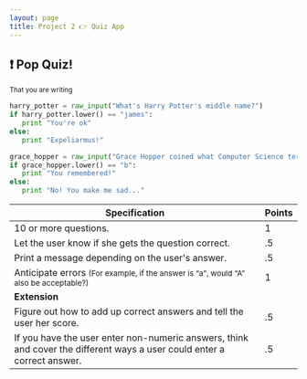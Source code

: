 ```yaml
---
layout: page
title: Project 2 👉 Quiz App
---
```


## ❗ Pop Quiz!
<small>That you are writing</small>

```python
harry_potter = raw_input("What's Harry Potter's middle name?")
if harry_potter.lower() == "james":
   print "You're ok"
else:
   print "Expeliarmus!"

grace_hopper = raw_input("Grace Hopper coined what Computer Science term? A) Byte, B) Bug, C) Iterate, D) Function")
if grace_hopper.lower() == "b":
   print "You remembered!"
else:
   print "No! You make me sad..."
```

|Specification   |  Points |
|---|---|
|   10 or more questions. | 1  |
|Let the user know if she gets the question correct.    | .5  |
| Print a message depending on the user's answer.  | .5  |
|Anticipate errors <small> (For example, if the answer is “a”, would “A” also be acceptable?) </small>  |  1 |
| **Extension**  |   |
|Figure out how to add up correct answers and tell the user her score.|.5|
|If you have the user enter non-numeric answers, think and cover the different ways a user could enter a correct answer.|.5||
